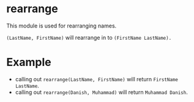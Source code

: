 rearrange
=========

This module is used for rearranging names.

`(LastName, FirstName)` will rearrange in to `(FirstName LastName).`

# Example

* calling out `rearrange(LastName, FirstName)` will return `FirstName LastName`.
* calling out `rearrange(Danish, Muhammad)` will return `Muhammad Danish`.